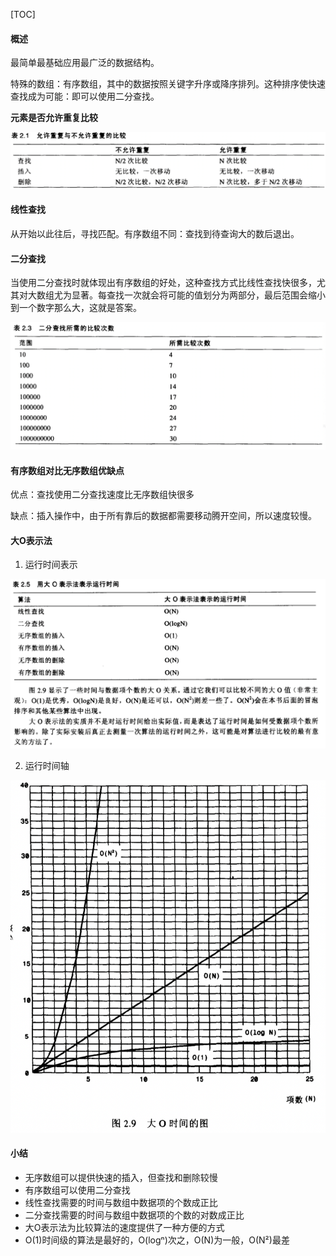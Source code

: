 [TOC]



#### **概述**

最简单最基础应用最广泛的数据结构。

特殊的数组：有序数组，其中的数据按照关键字升序或降序排列。这种排序使快速查找成为可能：即可以使用二分查找。

**元素是否允许重复比较**

![image-20200405160830327](../all_images/image-20200405160830327.png)

#### **线性查找**

从开始以此往后，寻找匹配。有序数组不同：查找到待查询大的数后退出。

#### **二分查找**

当使用二分查找时就体现出有序数组的好处，这种查找方式比线性查找快很多，尤其对大数组尤为显著。每查找一次就会将可能的值划分为两部分，最后范围会缩小到一个数字那么大，这就是答案。

![image-20200405160935786](../all_images/image-20200405160935786.png)

#### **有序数组对比无序数组优缺点**

优点：查找使用二分查找速度比无序数组快很多

缺点：插入操作中，由于所有靠后的数据都需要移动腾开空间，所以速度较慢。

#### **大O表示法**

1. 运行时间表示

![image-20200405161204118](../all_images/image-20200405161204118.png)

2. 运行时间轴

![image-20200405161252463](../all_images/image-20200405161252463.png)

#### **小结**

- 无序数组可以提供快速的插入，但查找和删除较慢
- 有序数组可以使用二分查找
- 线性查找需要的时间与数组中数据项的个数成正比
- 二分查找需要的时间与数组中数据项的个数的对数成正比
- 大O表示法为比较算法的速度提供了一种方便的方式
- O(1)时间级的算法是最好的，O(logⁿ)次之，O(N)为一般，O(N²)最差